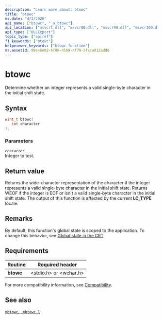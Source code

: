 ```yaml
---
description: "Learn more about: btowc"
title: "btowc"
ms.date: "4/2/2020"
api_name: ["btowc", "_o_btowc"]
api_location: ["msvcrt.dll", "msvcr80.dll", "msvcr90.dll", "msvcr100.dll", "msvcr100_clr0400.dll", "msvcr110.dll", "msvcr110_clr0400.dll", "msvcr120.dll", "msvcr120_clr0400.dll", "ucrtbase.dll", "api-ms-win-crt-convert-l1-1-0.dll", "api-ms-win-crt-private-l1-1-0.dll"]
api_type: ["DLLExport"]
topic_type: ["apiref"]
f1_keywords: ["btowc"]
helpviewer_keywords: ["btowc function"]
ms.assetid: 99a46e02-6f86-4569-af79-5feca012add8
---
```

# btowc

Determine whether an integer represents a valid single-byte character in the initial shift state.

## Syntax

```C
wint_t btowc(
   int character
);
```

### Parameters

*`character`*\
Integer to test.

## Return value

Returns the wide-character representation of the character if the integer represents a valid single-byte character in the initial shift state. Returns WEOF if the integer is EOF or isn't a valid single-byte character in the initial shift state. The output of this function is affected by the current **LC_TYPE** locale.

## Remarks

By default, this function's global state is scoped to the application. To change this behavior, see [Global state in the CRT](../global-state.md).

## Requirements

|Routine|Required header|
|-------------|---------------------|
|**btowc**|\<stdio.h> or \<wchar.h>|

For more compatibility information, see [Compatibility](../compatibility.md).

## See also

[`mbtowc`, `_mbtowc_l`](mbtowc-mbtowc-l.md)
